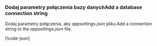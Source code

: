 <a name="cs"></a>

### <a name="add-a-database-connection-string"></a><span data-ttu-id="9d911-101">Dodaj parametry połączenia bazy danych</span><span class="sxs-lookup"><span data-stu-id="9d911-101">Add a database connection string</span></span>

<span data-ttu-id="9d911-102">Dodaj parametry połączenia, aby *appsettings.json* pliku.</span><span class="sxs-lookup"><span data-stu-id="9d911-102">Add a connection string to the *appsettings.json* file.</span></span>

[!code-json[](../../tutorials/razor-pages/razor-pages-start/sample/RazorPagesMovie/appsettings_SQLite.json?highlight=8-10)]


